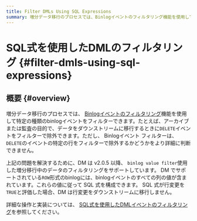 ```yaml
---
title: Filter DMLs Using SQL Expressions
summary: 増分データ移行のプロセスでは、Binlogイベントのフィルタリング機能を使用して特定の種類のbinlogイベントをフィルターできます。DMはv2.0.5以降、binlog value filterを使用した増分移行中のデータのフィルタリングをサポートしています。DMでサポートされているROW形式のbinlogには、binlogイベントのすべての列の値が含まれています。これらの値に従ってSQL式を構成できます。SQL式が行変更をTRUEと評価した場合、DMは行変更をダウンストリームに移行しません。詳細な操作と実装については、SQL式を使用したDMLイベントのフィルタリングを参照してください。
---
```


# SQL式を使用したDMLのフィルタリング {#filter-dmls-using-sql-expressions}

## 概要 {#overview}

増分データ移行のプロセスでは、 [Binlogイベントのフィルタリング](/filter-binlog-event.md)機能を使用して特定の種類のbinlogイベントをフィルターできます。たとえば、アーカイブまたは監査の目的で、データをダウンストリームに移行するときに`DELETE`イベントをフィルターで除外できます。ただし、 Binlogイベント フィルターは、 `DELETE`のイベントの特定の行をフィルターで除外するかどうかをより詳細に判断できません。

上記の問題を解決するために、DM は v2.0.5 以降、 `binlog value filter`使用した増分移行中のデータのフィルタリングをサポートしています。 DM でサポートされている`ROW`形式のbinlogには、binlogイベントのすべての列の値が含まれています。これらの値に従って SQL 式を構成できます。 SQL 式が行変更を`TRUE`と評価した場合、DM は行変更をダウンストリームに移行しません。

詳細な操作と実装については、 [SQL式を使用したDMLイベントのフィルタリング](/filter-dml-event.md)を参照してください。
